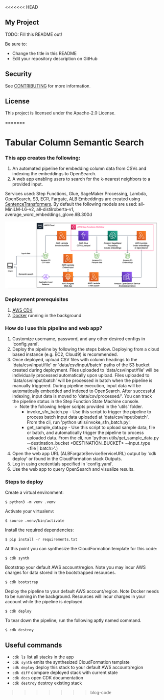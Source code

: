 <<<<<<< HEAD
## My Project

TODO: Fill this README out!

Be sure to:

* Change the title in this README
* Edit your repository description on GitHub

## Security

See [CONTRIBUTING](CONTRIBUTING.md#security-issue-notifications) for more information.

## License

This project is licensed under the Apache-2.0 License.

=======
# Tabular Column Semantic Search

### This app creates the following:
1. An automated pipeline for embedding column data from CSVs and indexing the embeddings to OpenSearch.
2. A web app enabling users to search for the k-nearest neighbors to a provided input.

Services used: Step Functions, Glue, SageMaker Processing, Lambda, OpenSearch, S3, ECR, Fargate, ALB
Embeddings are created using [SentenceTransformers](https://www.sbert.net/).
By default the following models are used: all-MiniLM-L6-v2, all-distilroberta-v1, average_word_embeddings_glove.6B.300d

![Architecture](architecture.png)

### Deployment prerequisites
1. [AWS CDK](https://docs.aws.amazon.com/cdk/v2/guide/getting_started.html)
2. [Docker](https://docs.docker.com/get-docker/) running in the background

### How do I use this pipeline and web app?
1. Customize username, password, and any other desired configs in 'config.yaml'.
2. Deploy the pipeline by following the steps below. Deploying from a cloud based instance (e.g. EC2, Cloud9) is recommended.
3. Once deployed, upload CSV files with column headings to the 'data/csv/input/file' or 'data/csv/input/batch' paths of the S3 bucket created during deployment. Files uploaded to 'data/csv/input/file' will be individually processed automatically upon upload. Files uploaded to 'data/csv/input/batch' will be processed in batch when the pipeline is manually triggered. During pipeline execution, input data will be automatically embedded and indexed to OpenSearch. After successful indexing, input data is moved to 'data/csv/processed/'. You can track the pipeline status in the Step Function State Machine console.
    * Note the following helper scripts provided in the 'utils' folder.
        * invoke_sfn_batch.py - Use this script to trigger the pipeline to process batch input data uploaded at 'data/csv/input/batch'. From the cli, run 'python utils/invoke_sfn_batch.py'.
        * get_sample_data.py - Use this script to upload sample data, file or batch, and automatically trigger the pipeline to process uploaded data. From the cli, run 'python utils/get_sample_data.py --destination_bucket <DESTINATION_BUCKET> --input_type <file | batch>'.)
4. Open the web app URL (ALBFargateServiceServiceURL) output by 'cdk deploy' or found in the CloudFormation stack Outputs.
5. Log in using credentials specified in 'config.yaml'.
6. Use the web app to query OpenSearch and visualize results.

### Steps to deploy
Create a virtual environment:

```
$ python3 -m venv .venv
```

Activate your virtualenv:

```
$ source .venv/bin/activate
```

Install the required dependencies:

```
$ pip install -r requirements.txt
```

At this point you can synthesize the CloudFormation template for this code:

```
$ cdk synth
```

Bootstrap your default AWS account/region. Note you may incur AWS charges for data stored in the bootstrapped resources.

```
$ cdk bootstrap
```

Deploy the pipeline to your default AWS account/region. Note Docker needs to be running in the background. Resources will incur charges in your account while the pipeline is deployed.

```
$ cdk deploy
```

To tear down the pipeline, run the following aptly named command.

```
$ cdk destroy
```

## Useful commands

 * `cdk ls`          list all stacks in the app
 * `cdk synth`       emits the synthesized CloudFormation template
 * `cdk deploy`      deploy this stack to your default AWS account/region
 * `cdk diff`        compare deployed stack with current state
 * `cdk docs`        open CDK documentation
 * `cdk destroy`     destroy existing stack
>>>>>>> blog-code
